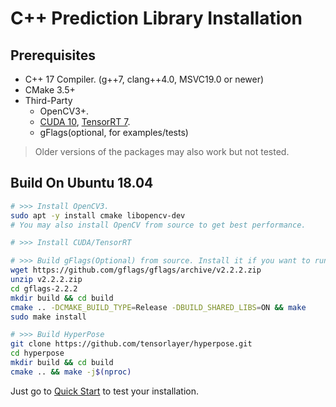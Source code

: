 # C++ Prediction Library Installation

## Prerequisites

* C++ 17 Compiler. (g++7, clang++4.0, MSVC19.0 or newer)
* CMake 3.5+ 
* Third-Party
    * OpenCV3+.
    * [CUDA 10](https://developer.nvidia.com/cuda-downloads), [TensorRT 7](https://docs.nvidia.com/deeplearning/tensorrt/archives/tensorrt_304/tensorrt-install-guide/index.html).
    * gFlags(optional, for examples/tests)

> Older versions of the packages may also work but not tested.

## Build On Ubuntu 18.04

```bash
# >>> Install OpenCV3.
sudo apt -y install cmake libopencv-dev 
# You may also install OpenCV from source to get best performance.

# >>> Install CUDA/TensorRT

# >>> Build gFlags(Optional) from source. Install it if you want to run the examples.
wget https://github.com/gflags/gflags/archive/v2.2.2.zip
unzip v2.2.2.zip
cd gflags-2.2.2
mkdir build && cd build
cmake .. -DCMAKE_BUILD_TYPE=Release -DBUILD_SHARED_LIBS=ON && make
sudo make install

# >>> Build HyperPose
git clone https://github.com/tensorlayer/hyperpose.git
cd hyperpose
mkdir build && cd build
cmake .. && make -j$(nproc)
```

Just go to [Quick Start](../quick_start/prediction.md) to test your installation.